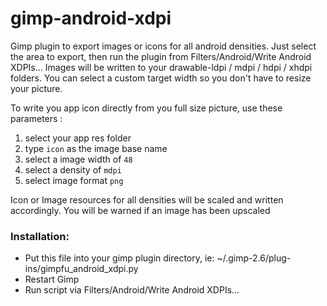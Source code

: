 gimp-android-xdpi
=================

Gimp plugin to export images or icons for all android densities. Just select the area to export, then run the plugin
from Filters/Android/Write Android XDPIs... Images will be written to your drawable-ldpi / mdpi / hdpi / xhdpi folders.
You can select a custom target width so you don't have to resize your picture.

To write you app icon directly from you full size picture, use these parameters : 
 1. select your app res folder
 2. type `icon` as the image base name
 3. select a image width of `48`
 4. select a density of `mdpi`
 5. select image format `png`

Icon or Image resources for all densities will be scaled and written accordingly.
You will be warned if an image has been upscaled

### Installation: 
* Put this file into your gimp plugin directory, ie: ~/.gimp-2.6/plug-ins/gimpfu_android_xdpi.py
* Restart Gimp
* Run script via Filters/Android/Write Android XDPIs...
